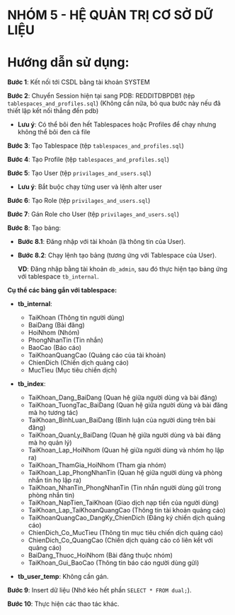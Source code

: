 # NHÓM 5 - HỆ QUẢN TRỊ CƠ SỞ DỮ LIỆU

# Hướng dẫn sử dụng:

**Bước 1**: Kết nối tới CSDL bằng tài khoản SYSTEM

**Bước 2**: Chuyển Session hiện tại sang PDB: REDDITDBPDB1 (tệp `tablespaces_and_profiles.sql`) (Không cần nữa, bỏ qua bước này nếu đã thiết lập kết nối thẳng đến pdb)

- **Lưu ý**: Có thể bôi đen hết Tablespaces hoặc Profiles để chạy nhưng không thể bôi đen cả file

**Bước 3**: Tạo Tablespace (tệp `tablespaces_and_profiles.sql`)

**Bước 4**: Tạo Profile (tệp `tablespaces_and_profiles.sql`)

**Bước 5**: Tạo User (tệp `privilages_and_users.sql`)

- **Lưu ý**: Bắt buộc chạy từng user và lệnh alter user

**Bước 6**: Tạo Role (tệp `privilages_and_users.sql`)

**Bước 7**: Gán Role cho User (tệp `privilages_and_users.sql`)

**Bước 8**: Tạo bảng:

- **Bước 8.1**: Đăng nhập với tài khoản (là thông tin của User).
- **Bước 8.2**: Chạy lệnh tạo bảng (tương ứng với Tablespace của User).

  **VD**: Đăng nhập bằng tài khoản `db_admin`, sau đó thực hiện tạo bảng ứng với tablespace `tb_internal`.

**Cụ thể các bảng gắn với tablespace:**

- **tb_internal**:

  - TaiKhoan (Thông tin người dùng)
  - BaiDang (Bài đăng)
  - HoiNhom (Nhóm)
  - PhongNhanTin (Tin nhắn)
  - BaoCao (Báo cáo)
  - TaiKhoanQuangCao (Quảng cáo của tài khoản)
  - ChienDich (Chiến dịch quảng cáo)
  - MucTieu (Mục tiêu chiến dịch)

- **tb_index**:

  - TaiKhoan_Dang_BaiDang (Quan hệ giữa người dùng và bài đăng)
  - TaiKhoan_TuongTac_BaiDang (Quan hệ giữa người dùng và bài đăng mà họ tương tác)
  - TaiKhoan_BinhLuan_BaiDang (Bình luận của người dùng trên bài đăng)
  - TaiKhoan_QuanLy_BaiDang (Quan hệ giữa người dùng và bài đăng mà họ quản lý)
  - TaiKhoan_Lap_HoiNhom (Quan hệ giữa người dùng và nhóm họ lập ra)
  - TaiKhoan_ThamGia_HoiNhom (Tham gia nhóm)
  - TaiKhoan_Lap_PhongNhanTin (Quan hệ giữa người dùng và phòng nhắn tin họ lập ra)
  - TaiKhoan_NhanTin_PhongNhanTin (Tin nhắn người dùng gửi trong phòng nhắn tin)
  - TaiKhoan_NapTien_TaiKhoan (Giao dịch nạp tiền của người dùng)
  - TaiKhoan_Lap_TaiKhoanQuangCao (Thông tin tài khoản quảng cáo)
  - TaiKhoanQuangCao_DangKy_ChienDich (Đăng ký chiến dịch quảng cáo)
  - ChienDich_Co_MucTieu (Thông tin mục tiêu chiến dịch quảng cáo)
  - ChienDich_Co_QuangCao (Chiến dịch quảng cáo có liên kết với quảng cáo)
  - BaiDang_Thuoc_HoiNhom (Bài đăng thuộc nhóm)
  - TaiKhoan_Gui_BaoCao (Thông tin báo cáo người dùng gửi)

- **tb_user_temp**: Không cần gán.

**Bước 9**: Insert dữ liệu (Nhớ kéo hết phần `SELECT * FROM dual;`).

**Bước 10**: Thực hiện các thao tác khác.
